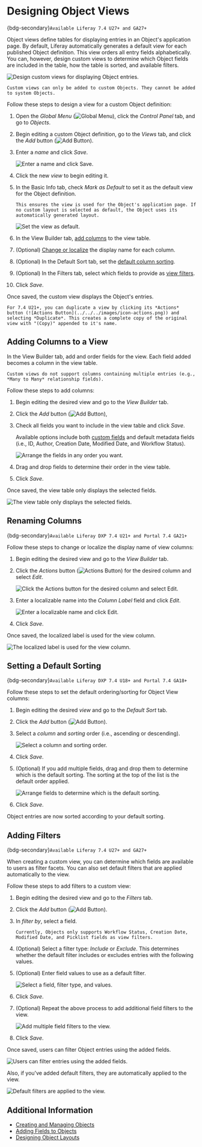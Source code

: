 # Designing Object Views

{bdg-secondary}`Available Liferay 7.4 U27+ and GA27+`

Object views define tables for displaying entries in an Object's application page. By default, Liferay automatically generates a default view for each published Object definition. This view orders all entry fields alphabetically. You can, however, design custom views to determine which Object fields are included in the table, how the table is sorted, and available filters.

![Design custom views for displaying Object entries.](./designing-object-views/images/01.png)

```{note}
Custom views can only be added to custom Objects. They cannot be added to system Objects.
```

Follow these steps to design a view for a custom Object definition:

1. Open the *Global Menu* (![Global Menu](../../../images/icon-applications-menu.png)), click the *Control Panel* tab, and go to *Objects*.

1. Begin editing a custom Object definition, go to the *Views* tab, and click the *Add* button (![Add Button](../../../images/icon-add.png)).

1. Enter a *name* and click *Save*.

   ![Enter a name and click Save.](./designing-object-views/images/02.png)

1. Click the new *view* to begin editing it.

1. In the Basic Info tab, check *Mark as Default* to set it as the default view for the Object definition.

   ```{note}
   This ensures the view is used for the Object's application page. If no custom layout is selected as default, the Object uses its automatically generated layout.
   ```

   ![Set the view as default.](./designing-object-views/images/03.png)

1. In the View Builder tab, [add columns](#adding-columns-to-a-view) to the view table.

1. (Optional) [Change or localize](#renaming-columns) the display name for each column.

1. (Optional) In the Default Sort tab, set the [default column sorting](#setting-a-default-sorting).

1. (Optional) In the Filters tab, select which fields to provide as [view filters](#adding-filters).

1. Click *Save*.

Once saved, the custom view displays the Object's entries.

```{tip}
For 7.4 U21+, you can duplicate a view by clicking its *Actions* button (![Actions Button](../../../images/icon-actions.png)) and selecting *Duplicate*. This creates a complete copy of the original view with "(Copy)" appended to it's name. 
```

## Adding Columns to a View

In the View Builder tab, add and order fields for the view. Each field added becomes a column in the view table.

```{note}
Custom views do not support columns containing multiple entries (e.g., *Many to Many* relationship fields).
```

Follow these steps to add columns:

1. Begin editing the desired view and go to the *View Builder* tab.

1. Click the *Add* button (![Add Button](../../../images/icon-add.png)),

1. Check all fields you want to include in the view table and click *Save*.

   Available options include both [custom fields](./adding-fields-to-objects.md) and default metadata fields (i.e., ID, Author, Creation Date, Modified Date, and Workflow Status).

   ![Arrange the fields in any order you want.](./designing-object-views/images/04.png)

1. Drag and drop fields to determine their order in the view table.

1. Click *Save*.

Once saved, the view table only displays the selected fields.

![The view table only displays the selected fields.](./designing-object-views/images/05.png)

## Renaming Columns

{bdg-secondary}`Available Liferay DXP 7.4 U21+ and Portal 7.4 GA21+`

Follow these steps to change or localize the display name of view columns:

1. Begin editing the desired view and go to the *View Builder* tab.

1. Click the *Actions* button (![Actions Button](../../../images/icon-actions.png)) for the desired column and select *Edit*.

   ![Click the Actions button for the desired column and select Edit.](./designing-object-views/images/06.png)

1. Enter a localizable name into the *Column Label* field and click *Edit*.

   ![Enter a localizable name and click Edit.](./designing-object-views/images/07.png)

1. Click *Save*.

Once saved, the localized label is used for the view column.

![The localized label is used for the view column.](./designing-object-views/images/08.png)

## Setting a Default Sorting

{bdg-secondary}`Available Liferay DXP 7.4 U18+ and Portal 7.4 GA18+`

Follow these steps to set the default ordering/sorting for Object View columns:

1. Begin editing the desired *view* and go to the *Default Sort* tab.

1. Click the *Add* button (![Add Button](../../../images/icon-add.png)).

1. Select a *column* and *sorting* order (i.e., ascending or descending).

   ![Select a column and sorting order.](./designing-object-views/images/09.png)

1. Click *Save*.

1. (Optional) If you add multiple fields, drag and drop them to determine which is the default sorting. The sorting at the top of the list is the default order applied.

   ![Arrange fields to determine which is the default sorting.](./designing-object-views/images/10.png)

1. Click *Save*.

Object entries are now sorted according to your default sorting.

## Adding Filters

{bdg-secondary}`Available Liferay 7.4 U27+ and GA27+`

When creating a custom view, you can determine which fields are available to users as filter facets. You can also set default filters that are applied automatically to the view.

Follow these steps to add filters to a custom view:

1. Begin editing the desired view and go to the *Filters* tab.

1. Click the *Add* button (![Add Button](../../../images/icon-add.png)).

1. In *filter by*, select a field. 

   ```{note}
   Currently, Objects only supports Workflow Status, Creation Date, Modified Date, and Picklist fields as view filters.
   ```

1. (Optional) Select a filter type: *Include* or *Exclude*. This determines whether the default filter includes or excludes entries with the following values.

1. (Optional) Enter field values to use as a default filter.

   ![Select a field, filter type, and values.](./designing-object-views/images/11.png)

1. Click *Save*.

1. (Optional) Repeat the above process to add additional field filters to the view.

   ![Add multiple field filters to the view.](./designing-object-views/images/12.png)

1. Click *Save*.

Once saved, users can filter Object entries using the added fields.

![Users can filter entries using the added fields.](./designing-object-views/images/13.png)

Also, if you've added default filters, they are automatically applied to the view.

![Default filters are applied to the view.](./designing-object-views/images/14.png)

## Additional Information

* [Creating and Managing Objects](../creating-and-managing-objects.md)
* [Adding Fields to Objects](./adding-fields-to-objects.md)
* [Designing Object Layouts](./designing-object-layouts.md)
